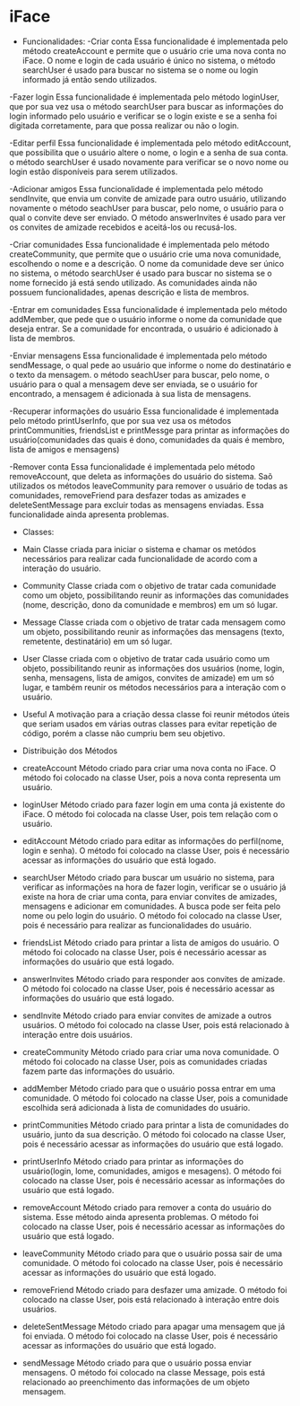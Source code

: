 # iFace

* Funcionalidades:
-Criar conta
Essa funcionalidade é implementada pelo método createAccount e permite que o usuário crie uma nova conta no iFace. O nome e login de cada usuário é único no sistema, o método searchUser é usado para buscar no sistema se o nome ou login informado já então sendo utilizados.

-Fazer login
Essa funcionalidade é implementada pelo método loginUser, que por sua vez usa o método searchUser para buscar as informações do login informado pelo usuário e verificar se o login existe e se a senha foi digitada corretamente, para que possa realizar ou não o login.

-Editar perfil
Essa funcionalidade é implementada pelo método editAccount, que possibilita que o usuário altere o nome, o login e a senha de sua conta. o método searchUser é usado novamente para verificar se o novo nome ou login estão disponíveis para serem utilizados.

-Adicionar amigos
Essa funcionalidade é implementada pelo método sendInvite, que envia um convite de amizade para outro usuário, utilizando novamente o método seachUser para buscar, pelo nome, o usuário para o qual o convite deve ser enviado. O método answerInvites é usado para ver os convites de amizade recebidos e aceitá-los ou recusá-los.

-Criar comunidades
Essa funcionalidade é implementada pelo método createCommunity, que permite que o usuário crie uma nova comunidade, escolhendo o nome e a descrição. O nome da comunidade deve ser único no sistema, o método searchUser é usado para buscar no sistema se o nome fornecido já está sendo utilizado. As comunidades ainda não possuem funcionalidades, apenas descrição e lista de membros.

-Entrar em comunidades
Essa funcionalidade é implementada pelo método addMember, que pede que o usuário informe o nome da comunidade que deseja entrar. Se a comunidade for encontrada, o usuário é adicionado à lista de membros.

-Enviar mensagens
Essa funcionalidade é implementada pelo método sendMessage, o qual pede ao usuário que informe o nome do destinatário e o texto da mensagem. o método seachUser para buscar, pelo nome, o usuário para o qual a mensagem deve ser enviada, se o usuário for encontrado, a mensagem é adicionada à sua lista de mensagens.

-Recuperar informações do usuário 
Essa funcionalidade é implementada pelo método printUserInfo, que por sua vez usa os métodos printCommunities, friendsList e printMessge para printar as informações do usuário(comunidades das quais é dono, comunidades da quais é membro, lista de amigos e mensagens)

-Remover conta
Essa funcionalidade é implementada pelo método removeAccount, que deleta as informações do usuário do sistema. Saõ utilizados os métodos leaveCommunity para remover o usuário de todas as comunidades, removeFriend para desfazer todas as amizades e deleteSentMessage para excluir todas as mensagens enviadas. Essa funcionalidade ainda apresenta problemas.

* Classes:
- Main
Classe criada para iniciar o sistema e chamar os metódos necessários para realizar cada funcionalidade de acordo com a interação do usuário.

- Community
Classe criada com o objetivo de tratar cada comunidade como um objeto, possibilitando reunir as informações das comunidades (nome, descrição, dono da comunidade e membros) em um só lugar.

- Message
Classe criada com o objetivo de tratar cada mensagem como um objeto, possibilitando reunir as informações das mensagens (texto, remetente, destinatário) em um só lugar.

- User
Classe criada com o objetivo de tratar cada usuário como um objeto,  possibilitando reunir as informações dos usuários (nome, login, senha, mensagens, lista de amigos, convites de amizade) em um só lugar, e também reunir os métodos necessários para a interação com o usuário.

- Useful
A motivação para a criação dessa classe foi reunir métodos úteis que seriam usados em várias outras classes para evitar repetição de código, porém a classe não cumpriu bem seu objetivo.

* Distribuição dos Métodos
- createAccount
Método criado para criar uma nova conta no iFace.
O método foi colocado na classe User, pois a nova conta representa um usuário.

- loginUser
Método criado para fazer login em uma conta já existente do iFace.
O método foi colocada na classe User, pois tem relação com o usuário.

- editAccount
Método criado para editar as informações do perfil(nome, login e senha).
O método foi colocado na classe User, pois é necessário acessar as informações do usuário que está logado.

- searchUser
Método criado para buscar um usuário no sistema, para verificar as informações na hora de fazer login, verificar se o usuário já existe na hora de criar uma conta, para enviar convites de amizades, mensagens e adicionar em comunidades. A busca pode ser feita pelo nome ou pelo login do usuário.
O método foi colocado na classe User, pois é necessário para realizar as funcionalidades do usuário.

- friendsList
Método criado para printar a lista de amigos do usuário.
O método foi colocado na classe User, pois é necessário acessar as informações do usuário que está logado.

- answerInvites
Método criado para responder aos convites de amizade.
O método foi colocado na classe User, pois é necessário acessar as informações do usuário que está logado.

- sendInvite
Método criado para enviar convites de amizade a outros usuários.
O método foi colocado na classe User, pois está relacionado à interação entre dois usuários.

- createCommunity
Método criado para criar uma nova comunidade.
O método foi colocado na classe User, pois as comunidades criadas fazem parte das informações do usuário.

- addMember
Método criado para que o usuário possa entrar em uma comunidade.
O método foi colocado na classe User, pois a comunidade escolhida será adicionada à lista de comunidades do usuário.

- printCommunities
Método criado para printar a lista de comunidades do usuário, junto da sua descrição.
O método foi colocado na classe User, pois é necessário acessar as informações do usuário que está logado.

- printUserInfo
Método criado para printar as informações do usuário(login, lome, comunidades, amigos e mesagens).
O método foi colocado na classe User, pois é necessário acessar as informações do usuário que está logado.

- removeAccount
Método criado para remover a conta do usuário do sistema. Esse método ainda apresenta problemas.
O método foi colocado na classe User, pois é necessário acessar as informações do usuário que está logado.

- leaveCommunity
Método criado para que o usuário possa sair de uma comunidade.
O método foi colocado na classe User, pois é necessário acessar as informações do usuário que está logado.

- removeFriend
Método criado para desfazer uma amizade.
O método foi colocado na classe User, pois está relacionado à interação entre dois usuários.

- deleteSentMessage
Método criado para apagar uma mensagem que já foi enviada. 
O método foi colocado na classe User, pois é necessário acessar as informações do usuário que está logado.

- sendMessage
Método criado para que o usuário possa enviar mensagens.
O método foi colocado na classe Message, pois está relacionado ao preenchimento das informações de um objeto mensagem.

